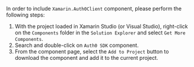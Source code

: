 In order to include `Xamarin.Auth0Client` component, please perform the following steps:

  1. With the project loaded in Xamarin Studio (or Visual Studio), right-click on the `Components` folder in the `Solution Explorer` and select `Get More Components`.
  2. Search and double-click on `Auth0 SDK` component.
  3. From the component page, select the `Add to Project` button to download the component and add it to the current project.
